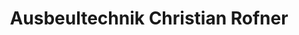 ---
title: "Ausbeultechnik Christian Rofner"
url: /vils/ausbeultechnik-christian-rofner/
shop: Autowerkstatt
---